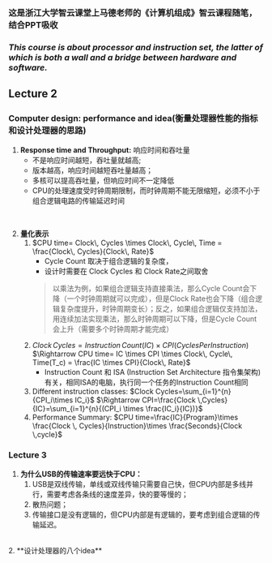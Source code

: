 ### 这是浙江大学智云课堂上马德老师的《计算机组成》智云课程随笔，结合PPT吸收
### ***This course is about processor and instruction set, the latter of which is both a wall and a bridge between hardware and software.***
## Lecture 2
### Computer design: performance and idea(衡量处理器性能的指标和设计处理器的思路)

1. **Response time and Throughput:** 响应时间和吞吐量
   - 不是响应时间越短，吞吐量就越高; 
   - 版本越高，响应时间越短吞吐量越高； 
   - 多核可以提高吞吐量，但响应时间不一定降低
   - CPU的处理速度受时钟周期限制，而时钟周期不能无限缩短，必须不小于组合逻辑电路的传输延迟时间
<br/>

2. **量化表示**
   1. $CPU time= Clock\, Cycles \times Clock\, Cycle\, Time = \frac{Clock\, Cycles}{Clock\, Rate}$
        - Cycle Count 取决于组合逻辑的复杂度，
        - 设计时需要在 Clock Cycles 和 Clock Rate之间取舍
        > 以乘法为例，如果组合逻辑支持直接乘法，那么Cycle Count会下降（一个时钟周期就可以完成），但是Clock Rate也会下降（组合逻辑复杂度提升，时钟周期变长）；反之，如果组合逻辑仅支持加法，用连续加法实现乘法，那么时钟周期可以下降，但是Cycle Count会上升（需要多个时钟周期才能完成）
    2. $Clock\, Cycles = Instruction\, Count(IC) \times CPI (Cycles Per Instruction)$
     $\Rightarrow CPU time=  IC \times CPI \times Clock\, Cycle\, Time(T_c) = \frac{IC \times CPI}{Clock\, Rate}$
       - Instruction Count 和 ISA (Instruction Set Architecture 指令集架构)有关，相同ISA的电脑，执行同一个任务的Instruction Count相同
    3. Different instruction classes: $Clock Cycles=\sum_{i=1}^{n}{CPI_i\times IC_i}$
$\Rightarrow CPI=\frac{Clock \,Cycles}{IC}=\sum_{i=1}^{n}{(CPI_i \times \frac{IC_i}{IC})}$
   1. Performance Summary: $CPU time=\frac{IC}{Program}\times \frac{Clock \, Cycles}{Instruction}\times \frac{Seconds}{Clock \,cycle}$
### Lecture 3
1. **为什么USB的传输速率要远快于CPU：**
   1. USB是双线传输，单线或双线传输只需要自己快，但CPU内部是多线并行，需要考虑各条线的速度差异，快的要等慢的；
   2. 散热问题；
   3. 传输接口是没有逻辑的，但CPU内部是有逻辑的，要考虑到组合逻辑的传输延迟。
<br/>
2. **设计处理器的八个idea**